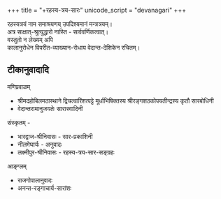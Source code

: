 +++
title = "+रहस्य-त्रय-सारः"
unicode_script = "devanagari"
+++

रहस्यत्रयं नाम समाश्रयणय् उपदिश्यमानं मन्त्रत्रयम्।  
अत्र साक्षात्-श्रुत्युद्धारो नास्ति - सार्ववर्णिकत्वात्।  
वस्तुतो न लेख्यम् अपि  
कालानुरोधेन विपरीत-व्याख्यान-रोधाय वेदान्त-देशिकेन रचितम्।  


## टीकानुवादादि


मणिप्रवाळम्

- श्रीमदहोबिलमठास्थाने द्विचत्वारिंशत्पट्टे मूर्धाभिषिक्तस्य  श्रीरङ्गशठकोपयतीन्द्रस्य कृतौ सारबोधिनी
- वेदान्तरामानुजयतेः सारास्वादिनी

संस्कृतम् -

- भारद्वाज-श्रीनिवासः - सार-प्रकाशिनी
- नीलमेघार्यः - अनुवादः
- लक्ष्मीपुर-श्रीनिवासः - रहस्य-त्रय-सार-सङ्ग्रहः

आङ्ग्लम् 

- राजगोपालानुवादः
- अनन्त-रङ्गाचार्य-सारांशः

